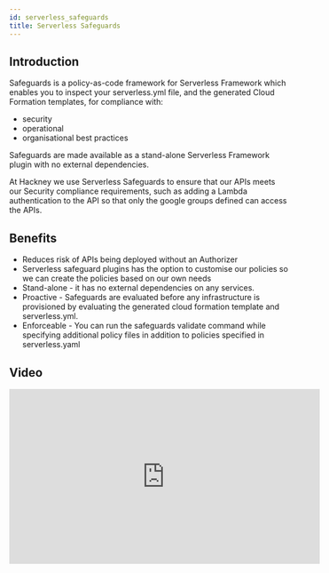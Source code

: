 ```yaml
---
id: serverless_safeguards
title: Serverless Safeguards
---
```


## Introduction
Safeguards is a policy-as-code framework for Serverless Framework which enables you to inspect your serverless.yml file, and the generated Cloud Formation templates, for compliance with:
- security
- operational
- organisational best practices

Safeguards are made available as a stand-alone Serverless Framework plugin with no external dependencies.

At Hackney we use Serverless Safeguards to ensure that our APIs meets our Security compliance requirements, such as adding a Lambda authentication to the API so that only the google groups defined can access the APIs.

## Benefits

- Reduces risk of APIs being deployed without an Authorizer
- Serverless safeguard plugins has the option to customise our policies so we can create the policies based on our own needs
- Stand-alone - it has no external dependencies on any services.
- Proactive - Safeguards are evaluated before any infrastructure is provisioned by evaluating the generated cloud formation template and serverless.yml.
- Enforceable - You can run the safeguards validate command while specifying additional policy files in addition to policies specified in serverless.yaml

## Video
<iframe width="560" height="315" src="https://www.youtube.com/embed/Gi26DVH_wUs" title="YouTube video player" frameborder="0" allow="accelerometer; autoplay; clipboard-write; encrypted-media; gyroscope; picture-in-picture" allowfullscreen></iframe>
